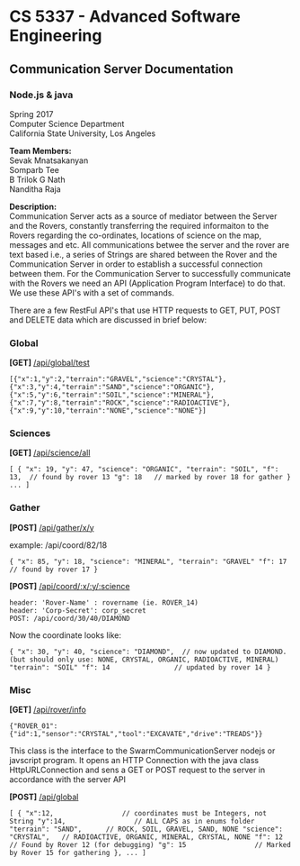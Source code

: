# CS 5337 - Advanced Software Engineering
## **Communication Server Documentation**
### Node.js & java


Spring 2017 <br/>
Computer Science Department <br/>
California State University, Los Angeles

**Team Members:** <br/>
Sevak Mnatsakanyan<br/>
Somparb Tee<br/>
B Trilok G Nath<br/>
Nanditha Raja<br/>

**Description:** <br/>
Communication Server acts as a source of mediator between the Server and the Rovers, constantly transferring the required informaiton to the Rovers regarding the co-ordinates, locations of science on the map, messages and etc. All communications betwee the server and the rover are text based i.e., a series of Strings are shared between the Rover and the Communication Server in order to establish a successful connection between them. For the Communication Server to successfully communicate with the Rovers we need an API (Application Program Interface) to do that. We use these API's with a set of commands. 

There are a few RestFul API's that use HTTP requests to GET, PUT, POST and DELETE data which are discussed in brief below:

### **Global**

**[GET]** [/api/global/test](/api/global/test)

`[{"x":1,"y":2,"terrain":"GRAVEL","science":"CRYSTAL"},{"x":3,"y":4,"terrain":"SAND","science":"ORGANIC"},{"x":5,"y":6,"terrain":"SOIL","science":"MINERAL"},{"x":7,"y":8,"terrain":"ROCK","science":"RADIOACTIVE"},{"x":9,"y":10,"terrain":"NONE","science":"NONE"}]`

### **Sciences**

**[GET]** [/api/science/all](/api/science/all)

`[
  {
    "x": 19,
    "y": 47,
    "science": "ORGANIC",
    "terrain": "SOIL",
    "f": 13,  // found by rover 13
    "g": 18   // marked by rover 18 for gather
  } ...
]`

### **Gather**

**[POST]** [/api/gather/x/y](/api/gather/x/y)

example: /api/coord/82/18

`{
  "x": 85,
  "y": 18,
  "science": "MINERAL",
  "terrain": "GRAVEL"
  "f": 17 // found by rover 17
}`


**[POST]** [/api/coord/:x/:y/:science](/api/coord/:x/:y/:science)

```
header: 'Rover-Name' : rovername (ie. ROVER_14)
header: 'Corp-Secret': corp_secret
POST: /api/coord/30/40/DIAMOND

```
Now the coordinate looks like:

`{
  "x": 30,
  "y": 40,
  "science": "DIAMOND",  // now updated to DIAMOND. (but should only use: NONE, CRYSTAL, ORGANIC, RADIOACTIVE, MINERAL)
  "terrain": "SOIL"
  "f": 14                // updated by rover 14
}`

### **Misc**

**[GET]** [/api/rover/info](/api/rover/info)

`{"ROVER_01":{"id":1,"sensor":"CRYSTAL","tool":"EXCAVATE","drive":"TREADS"}}`

This class is the interface to the SwarmCommunicationServer nodejs or javscript program. It opens an HTTP Connection with the java class HttpURLConnection and sens a GET or POST request to the server in accordance with the server API

**[POST]** [/api/global](/api/global)

`[
  {
    "x":12,                 // coordinates must be Integers, not String
    "y":14,                 // ALL CAPS as in enums folder
    "terrain": "SAND",      // ROCK, SOIL, GRAVEL, SAND, NONE
    "science": "CRYSTAL",   // RADIOACTIVE, ORGANIC, MINERAL, CRYSTAL, NONE
    "f": 12                 // Found by Rover 12 (for debugging)
    "g": 15                 // Marked by Rover 15 for gathering
  }, ...
]`


